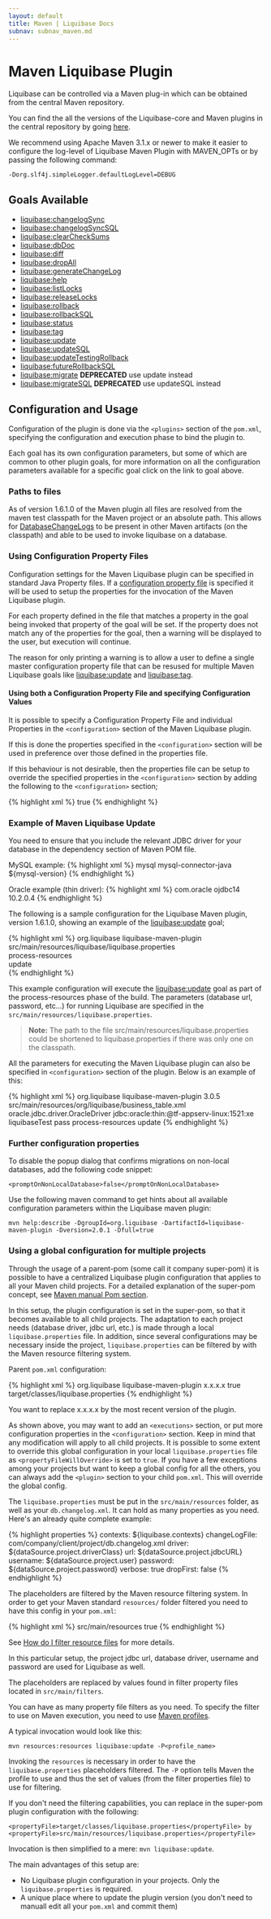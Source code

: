 ```yaml
---
layout: default
title: Maven | Liquibase Docs
subnav: subnav_maven.md
---
```


# Maven Liquibase Plugin

Liquibase can be controlled via a Maven plug-in which can be obtained from the central Maven repository.

You can find the all the versions of the Liquibase-core and Maven plugins in the central repository by going [here](http://mvnrepository.com/artifact/org.liquibase/liquibase-core). 

We recommend using Apache Maven 3.1.x or newer to make it easier to configure the log-level of Liquibase Maven Plugin with MAVEN_OPTs or by passing the following command:

<div class="code-highlight" markdown="1">

`-Dorg.slf4j.simpleLogger.defaultLogLevel=DEBUG`

</div>

## Goals Available

* [liquibase:changelogSync](maven_changelogsync.html)
* [liquibase:changelogSyncSQL](maven_changelogsyncsql.html)
* [liquibase:clearCheckSums](maven_clearchecksums.html)
* [liquibase:dbDoc](maven_dbDoc.html)
* [liquibase:diff](maven_diff.html)
* [liquibase:dropAll](maven_dropall.html)
* [liquibase:generateChangeLog](maven_generateChangeLog.html)
* [liquibase:help](maven_help.html)
* [liquibase:listLocks](maven_listlocks.html)
* [liquibase:releaseLocks](maven_releaselocks.html)
* [liquibase:rollback](maven_rollback.html)
* [liquibase:rollbackSQL](maven_rollbacksql.html)
* [liquibase:status](maven_status.html)
* [liquibase:tag](maven_tag.html)
* [liquibase:update](maven_update.html)
* [liquibase:updateSQL](maven_updatesql.html)
* [liquibase:updateTestingRollback](maven_updatetestingrollback.html)
* [liquibase:futureRollbackSQL](maven_futurerollbacksql.html)
* [liquibase:migrate](maven_migrate.html) **DEPRECATED** use update instead
* [liquibase:migrateSQL](maven_migrate.html) **DEPRECATED** use updateSQL instead


## Configuration and Usage

Configuration of the plugin is done via the `<plugins>` section of the `pom.xml`, specifying the configuration and execution phase to bind the plugin to.

Each goal has its own configuration parameters, but some of which are common to other plugin goals, for more information on all the configuration parameters available for a specific goal click on the link to goal above.


### Paths to files

As of version 1.6.1.0 of the Maven plugin all files are resolved from the maven test classpath for the Maven project or an absolute path. This allows for [DatabaseChangeLogs](../databasechangelog.html) to be present in other Maven artifacts (on the classpath) and able to be used to invoke liquibase on a database.


### Using Configuration Property Files

Configuration settings for the Maven Liquibase plugin can be specified in standard Java Property files. If a [configuration property file](../config_properties.html) is specified it will be used to setup the properties for the invocation of the Maven Liquibase plugin.

For each property defined in the file that matches a property in the goal being invoked that property of the goal will be set. If the property does not match any of the properties for the goal, then a warning will be displayed to the user, but execution will continue.

The reason for only printing a warning is to allow a user to define a single master configuration property file that can be resused for multiple Maven Liquibase goals like [liquibase:update](maven_update.html) and [liquibase:tag](maven_tag.html).


#### Using both a Configuration Property File and specifying Configuration Values

It is possible to specify a Configuration Property File and individual Properties in the `<configuration>` section of the Maven Liquibase plugin.

If this is done the properties specified in the `<configuration>` section will be used in preference over those defined in the properties file.

If this behaviour is not desirable, then the properties file can be setup to override the specified properties in the `<configuration>` section by adding the following to the `<configuration>` section;

{% highlight xml %}
<propertyFileWillOverride>true</propertyFileWillOverride>
{% endhighlight %}


### Example of Maven Liquibase Update

You need to ensure that you include the relevant JDBC driver for your database in the dependency section of Maven POM file.

MySQL example:
{% highlight xml %}
<project>
    <dependencies>
        <dependency>
            <groupId>mysql</groupId>
            <artifactId>mysql-connector-java</artifactId>
            <!-- Replace with the version of the MySQL driver you want to use -->
            <version>${mysql-version}</version>
        </dependency>
    </dependencies>
</project>
{% endhighlight %}

Oracle example (thin driver):
{% highlight xml %}
<project>
    <dependencies>
        <dependency>
            <groupId>com.oracle</groupId>
            <artifactId>ojdbc14</artifactId>
            <version>10.2.0.4</version>
        </dependency>
    </dependencies>
</project>
{% endhighlight %}


The following is a sample configuration for the Liquibase Maven plugin, version 1.6.1.0, showing an example of the [liquibase:update](maven_update.html) goal;

{% highlight xml %}
  <project>
    <build>
      <plugins>
		<plugin>
		   <groupId>org.liquibase</groupId>
		   <artifactId>liquibase-maven-plugin</artifactId>
		   <configuration>                  
			  <propertyFile>src/main/resources/liquibase/liquibase.properties</propertyFile>
		   </configuration>                
		   <executions>
			 <execution>
			   <phase>process-resources</phase>                                                                  
			   <goals>
				 <goal>update</goal>
			   </goals>
			 </execution>
		   </executions>
		</plugin> 	
      </plugins>
    </build>
  </project>
{% endhighlight %}

This example configuration will execute the [liquibase:update](maven_update.html) goal as part of the process-resources phase of the build. The parameters (database url, password, etc...) for running Liquibase are specified in the `src/main/resources/liquibase.properties`.

>**Note:** The path to the file src/main/resources/liquibase.properties could be shortened to liquibase.properties if there was only one on the classpath.

All the parameters for executing the Maven Liquibase plugin can also be specified in `<configuration>` section of the plugin. Below is an example of this:

{% highlight xml %}
    <plugin>
      <groupId>org.liquibase</groupId>
      <artifactId>liquibase-maven-plugin</artifactId>
      <version>3.0.5</version>
      <configuration>
        <changeLogFile>src/main/resources/org/liquibase/business_table.xml</changeLogFile>
          <driver>oracle.jdbc.driver.OracleDriver</driver>
          <url>jdbc:oracle:thin:@tf-appserv-linux:1521:xe</url>
          <username>liquibaseTest</username>
          <password>pass</password>
        </configuration>
      <executions>
        <execution>
          <phase>process-resources</phase>
          <goals>
            <goal>update</goal>
          </goals>
        </execution>
      </executions>
    </plugin>
{% endhighlight %}


### Further configuration properties

To disable the popup dialog that confirms migrations on non-local databases, add the following code snippet:

<div class="code-highlight" markdown="1">

`<promptOnNonLocalDatabase>false</promptOnNonLocalDatabase>`

</div>

Use the following maven command to get hints about all available configuration parameters within the Liquibase maven plugin:

<div class="code-highlight" markdown="1">

`mvn help:describe -DgroupId=org.liquibase -DartifactId=liquibase-maven-plugin -Dversion=2.0.1 -Dfull=true` 

</div>

### Using a global configuration for multiple projects ###

Through the usage of a parent-pom (some call it company super-pom) it is possible to have a centralized Liquibase plugin configuration that applies to all your Maven child projects. For a detailed explanation of the super-pom concept, see [Maven manual Pom section](http://maven.apache.org/guides/introduction/introduction-to-the-pom.html).

In this setup, the plugin configuration is set in the super-pom, so that it becomes available to all child projects. The adaptation to each project needs (database driver, jdbc url, etc.) is made through a local `liquibase.properties` file. In addition, since several configurations may be necessary inside the project, `liquibase.properties` can be filtered by with the Maven resource filtering system.

Parent `pom.xml` configuration:

{% highlight xml %}
  <project>
    <build>
      <plugins>
        <plugin>
          <groupId>org.liquibase</groupId>
          <artifactId>liquibase-maven-plugin</artifactId>
          <version>x.x.x.x</version>
          <configuration>
            <propertyFileWillOverride>true</propertyFileWillOverride>
            <propertyFile>target/classes/liquibase.properties</propertyFile>
          </configuration>
        </plugin>
      </plugins>
    </build>
  </project>
{% endhighlight %}

You want to replace x.x.x.x by the most recent version of the plugin.

As shown above, you may want to add an `<executions>` section, or put more configuration properties in the `<configuration>` section. Keep in mind that any modification will apply to all child projects. It is possible to some extent to override this global configuration in your local `liquibase.properties` file as `<propertyFileWillOverride>` is set to `true`. If you have a few exceptions among your projects but want to keep a global config for all the others, you can always add the `<plugin>` section to your child `pom.xml`. This will override the global config.

The `liquibase.properties` must be put in the `src/main/resources` folder, as well as your `db.changelog.xml`. It can hold as many properties as you need. Here's an already quite complete example:

{% highlight properties %}
contexts: ${liquibase.contexts} 
changeLogFile: com/company/client/project/db.changelog.xml 
driver: ${dataSource.project.driverClass} 
url: ${dataSource.project.jdbcURL} 
username: ${dataSource.project.user} 
password: ${dataSource.project.password} 
verbose: true 
dropFirst: false 
{% endhighlight %}

The placeholders are filtered by the Maven resource filtering system. In order to get your Maven standard `resources/` folder filtered you need to have this config in your `pom.xml`:

{% highlight xml %}
<build>
    <resources>
      <resource>
        <directory>src/main/resources</directory>
        <filtering>true</filtering>
      </resource>
    </resources>
</build>
{% endhighlight %}

See [How do I filter resource files](http://maven.apache.org/guides/getting-started/index.html#How_do_I_filter_resource_files) for more details.

In this particular setup, the project jdbc url, database driver, username and password are used for Liquibase as well.

The placeholders are replaced by values found in filter property files located in `src/main/filters`.

You can have as many property file filters as you need. To specify the filter to use on Maven execution, you need to use [Maven profiles](http://maven.apache.org/guides/introduction/introduction-to-profiles.html).

A typical invocation would look like this:

<div class="code-highlight" markdown="1">

`mvn resources:resources liquibase:update -P<profile_name>`

</div>

Invoking the `resources` is necessary in order to have the `liquibase.properties` placeholders filtered. The `-P` option tells Maven the profile to use and thus the set of values (from the filter properties file) to use for filtering.

If you don't need the filtering capabilities, you can replace in the super-pom plugin configuration with the following:

<div class="code-highlight" markdown="1"> 

`<propertyFile>target/classes/liquibase.properties</propertyFile> by <propertyFile>src/main/resources/liquibase.properties</propertyFile>` 
</div>

Invocation is then simplified to a mere: `mvn liquibase:update`.

The main advantages of this setup are:
- No Liquibase plugin configuration in your projects. Only the `liquibase.properties` is required.
- A unique place where to update the plugin version (you don't need to manuall edit all your `pom.xml` and commit them)
